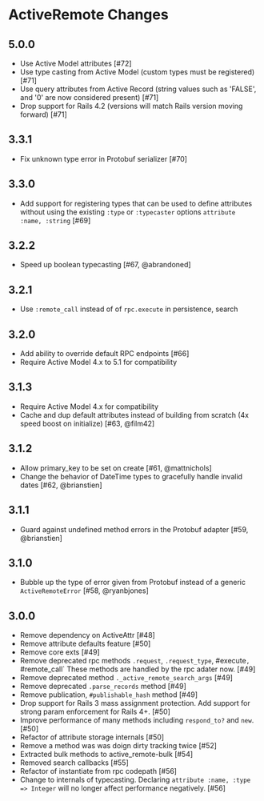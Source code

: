 # ActiveRemote Changes

5.0.0
----------

- Use Active Model attributes [#72]
- Use type casting from Active Model (custom types must be registered) [#71]
- Use query attributes from Active Record (string values such as 'FALSE', and '0' are now considered present) [#71]
- Drop support for Rails 4.2 (versions will match Rails version moving forward) [#71]

3.3.1
----------

- Fix unknown type error in Protobuf serializer [#70]

3.3.0
----------

- Add support for registering types that can be used to define attributes without using the existing `:type` or
  `:typecaster` options  `attribute :name, :string` [#69]

3.2.2
----------

- Speed up boolean typecasting [#67, @abrandoned]

3.2.1
----------

- Use `:remote_call` instead of of `rpc.execute` in persistence, search

3.2.0
----------

- Add ability to override default RPC endpoints [#66]
- Require Active Model 4.x to 5.1 for compatibility

3.1.3
----------

- Require Active Model 4.x for compatibility
- Cache and dup default attributes instead of building from scratch (4x speed boost on initialize) [#63, @film42]

3.1.2
----------

- Allow primary_key to be set on create [#61, @mattnichols]
- Change the behavior of DateTime types to gracefully handle invalid dates [#62, @brianstien]

3.1.1
----------

- Guard against undefined method errors in the Protobuf adapter [#59, @brianstien]

3.1.0
----------

- Bubble up the type of error given from Protobuf instead of a generic `ActiveRemoteError` [#58, @ryanbjones]

3.0.0
----------

- Remove dependency on ActiveAttr [#48]
- Remove attribute defaults feature [#50]
- Remove core exts [#49]
- Remove deprecated rpc methods `.request`, `.request_type`, #execute`, `#remote_call`
  These methods are handled by the rpc adater now. [#49]
- Remove deprecated method `._active_remote_search_args` [#49]
- Remove deprecated `.parse_records` method [#49]
- Remove publication, `#publishable_hash` method [#49]
- Drop support for Rails 3 mass assignment protection.  Add support for strong param
  enforcement for Rails 4+. [#50]
- Improve performance of many methods including `respond_to?` and `new`. [#50]
- Refactor of attribute storage internals [#50]
- Remove a method was was doign dirty tracking twice [#52]
- Extracted bulk methods to active_remote-bulk [#54]
- Removed search callbacks [#55]
- Refactor of instantiate from rpc codepath [#56]
- Change to internals of typecasting.  Declaring `attribute :name, :type => Integer`
  will no longer affect performance negatively. [#56]
